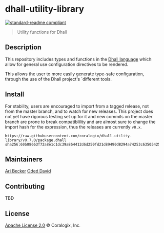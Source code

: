 # dhall-utility-library
[![standard-readme compliant](https://img.shields.io/badge/readme%20style-standard-brightgreen.svg?style=flat-square)](https://github.com/RichardLitt/standard-readme)

> Utility functions for Dhall

## Description

This repository includes types and functions in the [Dhall language](https://github.com/dhall-lang/dhall-lang) which allow for general use configuration directives to be rendered.

This allows the user to more easily generate type-safe configuration, through the use of the Dhall project's `different tools.

## Install
For stability, users are encouraged to import from a tagged release, not from the master branch, and to watch for new releases. This project does not yet have rigorous testing set up for it and new commits on the master branch are prone to break compatiblility and are almost sure to change the import hash for the expression, thus the releases are currently `v0.x`.
```
https://raw.githubusercontent.com/coralogix/dhall-utility-library/v0.7.0/package.dhall sha256:60b08663f72a8e1c1dc39a864412d6d250fd21d89490d8294a74253c63505425
```
## Maintainers
[Ari Becker](https://github.com/ari-becker)
[Oded David](https://github.com/oded-dd)

## Contributing
TBD

## License
[Apache License 2.0](https://www.apache.org/licenses/LICENSE-2.0) © Coralogix, Inc.
